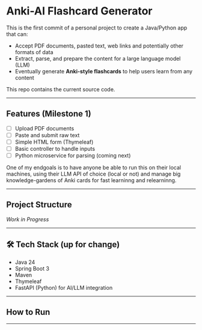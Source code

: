 # Anki-AI Flashcard Generator

This is the first commit of a personal project to create a Java/Python app that can:

- Accept PDF documents, pasted text, web links and potentially other formats of data
- Extract, parse, and prepare the content for a large language model (LLM)
- Eventually generate **Anki-style flashcards** to help users learn from any content

This repo contains the current source code.

---

## Features (Milestone 1)

- [ ] Upload PDF documents  
- [ ] Paste and submit raw text  
- [ ] Simple HTML form (Thymeleaf)  
- [ ] Basic controller to handle inputs  
- [ ] Python microservice for parsing (coming next)

One of my endgoals is to have anyone be able to run this on their local machines, using their LLM API of choice (local or not) and manage big knowledge-gardens of Anki cards for fast learninng and relearninng.

---

## Project Structure

*Work in Progress*

---

## 🛠 Tech Stack (up for change)

- Java 24
- Spring Boot 3
- Maven
- Thymeleaf
- FastAPI (Python) for AI/LLM integration

---

## How to Run

---
